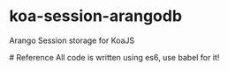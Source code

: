# koa-session-arangodb
Arango Session storage for KoaJS

# Reference
All code is written using es6, use babel for it!

